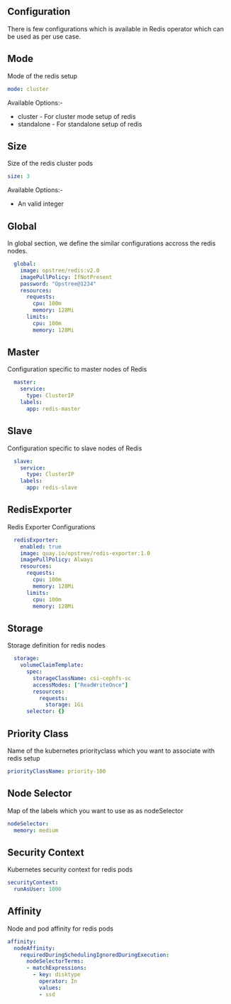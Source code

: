 ## Configuration

There is few configurations which is available in Redis operator which can be used as per use case.

## Mode

Mode of the redis setup

```yaml
mode: cluster
```

Available Options:-

- cluster - For cluster mode setup of redis
- standalone - For standalone setup of redis

## Size

Size of the redis cluster pods

```yaml
size: 3
```

Available Options:-

- An valid integer

## Global

In global section, we define the similar configurations accross the redis nodes.

```yaml
  global:
    image: opstree/redis:v2.0
    imagePullPolicy: IfNotPresent
    password: "Opstree@1234"
    resources:
      requests:
        cpu: 100m
        memory: 128Mi
      limits:
        cpu: 100m
        memory: 128Mi
```

## Master

Configuration specific to master nodes of Redis

```yaml
  master:
    service:
      type: ClusterIP
    labels:
      app: redis-master
```

## Slave

Configuration specific to slave nodes of Redis

```yaml
  slave:
    service:
      type: ClusterIP
    labels:
      app: redis-slave
```

## RedisExporter

Redis Exporter Configurations

```yaml
  redisExporter:
    enabled: true
    image: quay.io/opstree/redis-exporter:1.0
    imagePullPolicy: Always
    resources:
      requests:
        cpu: 100m
        memory: 128Mi
      limits:
        cpu: 100m
        memory: 128Mi
```

## Storage

Storage definition for redis nodes

```yaml
  storage:
    volumeClaimTemplate:
      spec:
        storageClassName: csi-cephfs-sc
        accessModes: ["ReadWriteOnce"]
        resources:
          requests:
            storage: 1Gi
      selector: {}
```

## Priority Class

Name of the kubernetes priorityclass which you want to associate with redis setup

```yaml
priorityClassName: priority-100
```

## Node Selector

Map of the labels which you want to use as as nodeSelector

```yaml
nodeSelector:
  memory: medium
```

## Security Context

Kubernetes security context for redis pods

```yaml
securityContext:
  runAsUser: 1000
```

## Affinity

Node and pod affinity for redis pods

```yaml
affinity:
  nodeAffinity:
    requiredDuringSchedulingIgnoredDuringExecution:
      nodeSelectorTerms:
      - matchExpressions:
        - key: disktype
          operator: In
          values:
          - ssd
```